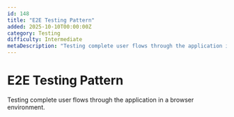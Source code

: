 ```yaml
---
id: 148
title: "E2E Testing Pattern"
added: 2025-10-10T00:00:00Z
category: Testing
difficulty: Intermediate
metaDescription: "Testing complete user flows through the application in a browser environment."
---
```


# E2E Testing Pattern

Testing complete user flows through the application in a browser environment.
